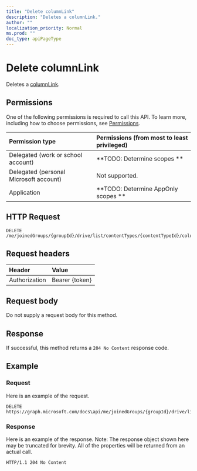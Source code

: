 ```yaml
---
title: "Delete columnLink"
description: "Deletes a columnLink."
author: ""
localization_priority: Normal
ms.prod: ""
doc_type: apiPageType
---
```


# Delete columnLink

Deletes a [columnLink](../resources/columnlink.md).

## Permissions
One of the following permissions is required to call this API. To learn more, including how to choose permissions, see [Permissions](/concepts/permissions-reference.md).

|Permission type|Permissions (from most to least privileged)|
|:---|:---|
|Delegated (work or school account)|**TODO: Determine scopes **|
|Delegated (personal Microsoft account)|Not supported.|
|Application|**TODO: Determine AppOnly scopes **|

## HTTP Request
<!-- {
  "blockType": "ignored"
}
-->
``` http
DELETE /me/joinedGroups/{groupId}/drive/list/contentTypes/{contentTypeId}/columnLinks/{columnLinkId}
```

## Request headers
|Header|Value|
|:---|:---|
|Authorization|Bearer {token}|

## Request body
Do not supply a request body for this method.

## Response
If successful, this method returns a `204 No Content` response code.

## Example

### Request
Here is an example of the request.
<!-- {
  "blockType": "request",
  "name": "delete_columnlink"
}
-->
``` http
DELETE https://graph.microsoft.com/docs\api/me/joinedGroups/{groupId}/drive/list/contentTypes/{contentTypeId}/columnLinks/{columnLinkId}
```

### Response
Here is an example of the response. Note: The response object shown here may be truncated for brevity. All of the properties will be returned from an actual call.
<!-- {
  "blockType": "response",
  "truncated": true
}
-->
``` http
HTTP/1.1 204 No Content
```

